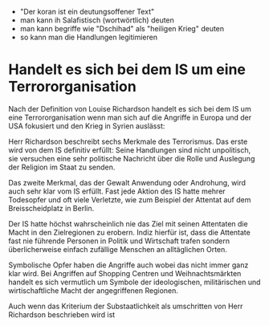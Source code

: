 + "Der koran ist ein deutungsoffener Text"
+ man kann ih Salafistisch (wortwörtlich) deuten
+ man kann begriffe wie "Dschihad" als "heiligen Krieg" deuten
+ so kann man die Handlungen legitimieren
# Handelt es sich bei dem IS um eine Terrororganisation
Nach der Definition von Louise Richardson handelt es sich bei dem IS um eine Terrororganisation wenn man sich auf die Angriffe in Europa und der USA fokusiert und den Krieg in Syrien auslässt:

Herr Richardson beschreibt sechs Merkmale des Terrorismus. Das erste wird von dem IS definitiv erfüllt: Seine Handlungen sind nicht unpolitisch, sie versuchen eine sehr politische Nachricht über die Rolle und Auslegung der Religion im Staat zu senden.

Das zweite Merkmal, das der Gewalt Anwendung oder Androhung, wird auch sehr klar vom IS erfüllt. Fast jede Aktion des IS hatte mehrer Todesopfer und oft viele Verletzte, wie zum Beispiel der Attentat auf dem Breisscheidplatz in Berlin.

Der IS hatte höchst wahrscheinlich nie das Ziel mit seinen Attentaten die Macht in den Zielregionen zu erobern. Indiz hierfür ist, dass die Attentate fast nie führende Personen in Politik und Wirtschaft trafen sondern überlicherweise einfach zufällige Menschen an alltäglichen Orten.

Symbolische Opfer haben die Angriffe auch wobei das nicht immer ganz klar wird. Bei Angriffen auf Shopping Centren und Weihnachtsmärkten handelt es sich vermutlich um Symbole der ideologischen, militärischen und wirtischaftliche Macht der angegriffenen Regionen.

Auch wenn das Kriterium der Substaatlichkeit als umschritten von Herr Richardson beschrieben wird ist  




